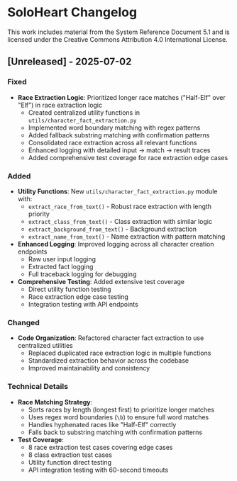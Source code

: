 # SoloHeart Changelog

This work includes material from the System Reference Document 5.1 and is licensed under the Creative Commons Attribution 4.0 International License.

## [Unreleased] - 2025-07-02

### Fixed
- **Race Extraction Logic**: Prioritized longer race matches ("Half-Elf" over "Elf") in race extraction logic
  - Created centralized utility functions in `utils/character_fact_extraction.py`
  - Implemented word boundary matching with regex patterns
  - Added fallback substring matching with confirmation patterns
  - Consolidated race extraction across all relevant functions
  - Enhanced logging with detailed input → match → result traces
  - Added comprehensive test coverage for race extraction edge cases

### Added
- **Utility Functions**: New `utils/character_fact_extraction.py` module with:
  - `extract_race_from_text()` - Robust race extraction with length priority
  - `extract_class_from_text()` - Class extraction with similar logic
  - `extract_background_from_text()` - Background extraction
  - `extract_name_from_text()` - Name extraction with pattern matching
- **Enhanced Logging**: Improved logging across all character creation endpoints
  - Raw user input logging
  - Extracted fact logging
  - Full traceback logging for debugging
- **Comprehensive Testing**: Added extensive test coverage
  - Direct utility function testing
  - Race extraction edge case testing
  - Integration testing with API endpoints

### Changed
- **Code Organization**: Refactored character fact extraction to use centralized utilities
  - Replaced duplicated race extraction logic in multiple functions
  - Standardized extraction behavior across the codebase
  - Improved maintainability and consistency

### Technical Details
- **Race Matching Strategy**: 
  - Sorts races by length (longest first) to prioritize longer matches
  - Uses regex word boundaries (`\b`) to ensure full word matches
  - Handles hyphenated races like "Half-Elf" correctly
  - Falls back to substring matching with confirmation patterns
- **Test Coverage**: 
  - 8 race extraction test cases covering edge cases
  - 8 class extraction test cases
  - Utility function direct testing
  - API integration testing with 60-second timeouts 